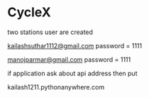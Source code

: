 # CycleX

two stations user are created 

kailashsuthar1112@gmail.com
password = 1111

manojparmar@gmail.com 
password = 1111


if application ask about api address then put

kailash1211.pythonanywhere.com

